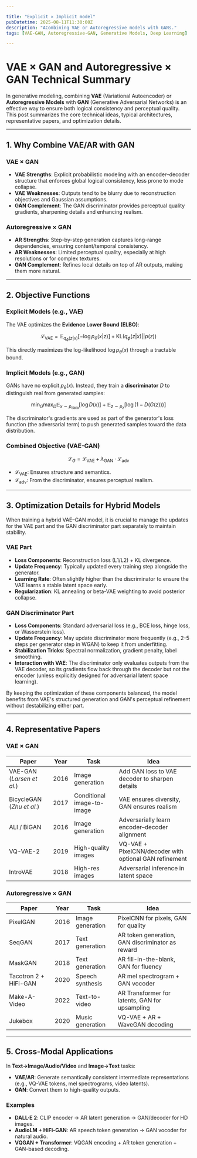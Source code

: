```yaml
---

title: "Explicit × Implicit model"
pubDatetime: 2025-08-11T11:30:00Z
description: "ACombining VAE or Autoregressive models with GANs."
tags: [VAE-GAN, Autoregressive-GAN, Generative Models, Deep Learning]

---
```


# VAE × GAN and Autoregressive × GAN Technical Summary

In generative modeling, combining **VAE** (Variational Autoencoder) or **Autoregressive Models** with **GAN** (Generative Adversarial Networks) is an effective way to ensure both logical consistency and perceptual quality. This post summarizes the core technical ideas, typical architectures, representative papers, and optimization details.

---

## 1. Why Combine VAE/AR with GAN

### VAE × GAN

* **VAE Strengths**: Explicit probabilistic modeling with an encoder–decoder structure that enforces global logical consistency, less prone to mode collapse.
* **VAE Weaknesses**: Outputs tend to be blurry due to reconstruction objectives and Gaussian assumptions.
* **GAN Complement**: The GAN discriminator provides perceptual quality gradients, sharpening details and enhancing realism.

### Autoregressive × GAN

* **AR Strengths**: Step-by-step generation captures long-range dependencies, ensuring content/temporal consistency.
* **AR Weaknesses**: Limited perceptual quality, especially at high resolutions or for complex textures.
* **GAN Complement**: Refines local details on top of AR outputs, making them more natural.

---

## 2. Objective Functions

### Explicit Models (e.g., VAE)

The VAE optimizes the **Evidence Lower Bound (ELBO)**:

$$
\mathcal{L}_{\text{VAE}} = \mathbb{E}_{q_\phi(z|x)}[-\log p_\theta(x|z)] + \mathrm{KL}(q_\phi(z|x) || p(z))
$$

This directly maximizes the log-likelihood $\log p_\theta(x)$ through a tractable bound.

### Implicit Models (e.g., GAN)

GANs have no explicit $p_\theta(x)$. Instead, they train a **discriminator** $D$ to distinguish real from generated samples:

$$
\min_G \max_D \mathbb{E}_{x \sim p_{\text{data}}} [\log D(x)] + \mathbb{E}_{z \sim p_z} [\log(1 - D(G(z)))]
$$

The discriminator's gradients are used as part of the generator's loss function (the adversarial term) to push generated samples toward the data distribution.

### Combined Objective (VAE-GAN)

$$
\mathcal{L}_G = \mathcal{L}_{\text{VAE}} + \lambda_{\text{GAN}} \cdot \mathcal{L}_{\text{adv}}
$$

* $\mathcal{L}_{\text{VAE}}$: Ensures structure and semantics.
* $\mathcal{L}_{\text{adv}}$: From the discriminator, ensures perceptual realism.

---

## 3. Optimization Details for Hybrid Models

When training a hybrid VAE–GAN model, it is crucial to manage the updates for the VAE part and the GAN discriminator part separately to maintain stability.

### VAE Part

* **Loss Components**: Reconstruction loss (L1/L2) + KL divergence.
* **Update Frequency**: Typically updated every training step alongside the generator.
* **Learning Rate**: Often slightly higher than the discriminator to ensure the VAE learns a stable latent space early.
* **Regularization**: KL annealing or beta-VAE weighting to avoid posterior collapse.

### GAN Discriminator Part

* **Loss Components**: Standard adversarial loss (e.g., BCE loss, hinge loss, or Wasserstein loss).
* **Update Frequency**: May update discriminator more frequently (e.g., 2–5 steps per generator step in WGAN) to keep it from underfitting.
* **Stabilization Tricks**: Spectral normalization, gradient penalty, label smoothing.
* **Interaction with VAE**: The discriminator only evaluates outputs from the VAE decoder, so its gradients flow back through the decoder but not the encoder (unless explicitly designed for adversarial latent space learning).

By keeping the optimization of these components balanced, the model benefits from VAE's structured generation and GAN's perceptual refinement without destabilizing either part.

---

## 4. Representative Papers

### VAE × GAN

| Paper                     | Year | Task                       | Idea                                                   |
| ------------------------- | ---- | -------------------------- | ------------------------------------------------------ |
| VAE-GAN (*Larsen et al.*) | 2016 | Image generation           | Add GAN loss to VAE decoder to sharpen details         |
| BicycleGAN (*Zhu et al.*) | 2017 | Conditional image-to-image | VAE ensures diversity, GAN ensures realism             |
| ALI / BiGAN               | 2016 | Image generation           | Adversarially learn encoder–decoder alignment          |
| VQ-VAE-2                  | 2019 | High-quality images        | VQ-VAE + PixelCNN/decoder with optional GAN refinement |
| IntroVAE                  | 2018 | High-res images            | Adversarial inference in latent space                  |

### Autoregressive × GAN

| Paper                 | Year | Task             | Idea                                             |
| --------------------- | ---- | ---------------- | ------------------------------------------------ |
| PixelGAN              | 2016 | Image generation | PixelCNN for pixels, GAN for quality             |
| SeqGAN                | 2017 | Text generation  | AR token generation, GAN discriminator as reward |
| MaskGAN               | 2018 | Text generation  | AR fill-in-the-blank, GAN for fluency            |
| Tacotron 2 + HiFi-GAN | 2020 | Speech synthesis | AR mel spectrogram + GAN vocoder                 |
| Make-A-Video          | 2022 | Text-to-video    | AR Transformer for latents, GAN for upsampling   |
| Jukebox               | 2020 | Music generation | VQ-VAE + AR + WaveGAN decoding                   |

---

## 5. Cross-Modal Applications

In **Text→Image/Audio/Video** and **Image→Text** tasks:

* **VAE/AR**: Generate semantically consistent intermediate representations (e.g., VQ-VAE tokens, mel spectrograms, video latents).
* **GAN**: Convert them to high-quality outputs.

### Examples

* **DALL·E 2**: CLIP encoder → AR latent generation → GAN/decoder for HD images.
* **AudioLM + HiFi-GAN**: AR speech token generation → GAN vocoder for natural audio.
* **VQGAN + Transformer**: VQGAN encoding + AR token generation + GAN-based decoding.

